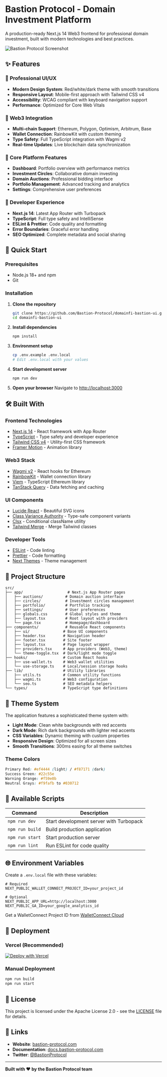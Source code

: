 # Bastion Protocol - Domain Investment Platform

A production-ready Next.js 14 Web3 frontend for professional domain investment, built with modern technologies and best practices.

![Bastion Protocol Screenshot](https://github.com/user-attachments/assets/0d143eba-e7fe-4739-a540-58494507d37f)

## ✨ Features

### 🎨 **Professional UI/UX**
- **Modern Design System**: Red/white/dark theme with smooth transitions
- **Responsive Layout**: Mobile-first approach with Tailwind CSS v4
- **Accessibility**: WCAG compliant with keyboard navigation support
- **Performance**: Optimized for Core Web Vitals

### 🔗 **Web3 Integration**
- **Multi-chain Support**: Ethereum, Polygon, Optimism, Arbitrum, Base
- **Wallet Connection**: RainbowKit with custom theming
- **Type Safety**: Full TypeScript integration with Wagmi v2
- **Real-time Updates**: Live blockchain data synchronization

### 🏢 **Core Platform Features**
- **Dashboard**: Portfolio overview with performance metrics
- **Investment Circles**: Collaborative domain investing
- **Domain Auctions**: Professional bidding interface
- **Portfolio Management**: Advanced tracking and analytics
- **Settings**: Comprehensive user preferences

### 🔧 **Developer Experience**
- **Next.js 14**: Latest App Router with Turbopack
- **TypeScript**: Full type safety and IntelliSense
- **ESLint & Prettier**: Code quality and formatting
- **Error Boundaries**: Graceful error handling
- **SEO Optimized**: Complete metadata and social sharing

## 🚀 Quick Start

### Prerequisites
- Node.js 18+ and npm
- Git

### Installation

1. **Clone the repository**
   ```bash
   git clone https://github.com/Bastion-Protocol/domainfi-bastion-ui.git
   cd domainfi-bastion-ui
   ```

2. **Install dependencies**
   ```bash
   npm install
   ```

3. **Environment setup**
   ```bash
   cp .env.example .env.local
   # Edit .env.local with your values
   ```

4. **Start development server**
   ```bash
   npm run dev
   ```

5. **Open your browser**
   Navigate to [http://localhost:3000](http://localhost:3000)

## 🛠️ Built With

### **Frontend Technologies**
- [Next.js 14](https://nextjs.org/) - React framework with App Router
- [TypeScript](https://www.typescriptlang.org/) - Type safety and developer experience
- [Tailwind CSS v4](https://tailwindcss.com/) - Utility-first CSS framework
- [Framer Motion](https://www.framer.com/motion/) - Animation library

### **Web3 Stack**
- [Wagmi v2](https://wagmi.sh/) - React hooks for Ethereum
- [RainbowKit](https://www.rainbowkit.com/) - Wallet connection library
- [Viem](https://viem.sh/) - TypeScript Ethereum library
- [TanStack Query](https://tanstack.com/query) - Data fetching and caching

### **UI Components**
- [Lucide React](https://lucide.dev/) - Beautiful SVG icons
- [Class Variance Authority](https://cva.style/) - Type-safe component variants
- [Clsx](https://github.com/lukeed/clsx) - Conditional className utility
- [Tailwind Merge](https://github.com/dcastil/tailwind-merge) - Merge Tailwind classes

### **Developer Tools**
- [ESLint](https://eslint.org/) - Code linting
- [Prettier](https://prettier.io/) - Code formatting
- [Next Themes](https://github.com/pacocoursey/next-themes) - Theme management

## 📁 Project Structure

```
src/
├── app/                    # Next.js App Router pages
│   ├── auctions/          # Domain auction interface
│   ├── circles/           # Investment circles management
│   ├── portfolio/         # Portfolio tracking
│   ├── settings/          # User preferences
│   ├── globals.css        # Global styles and theme
│   ├── layout.tsx         # Root layout with providers
│   └── page.tsx           # Homepage/dashboard
├── components/            # Reusable React components
│   ├── ui/               # Base UI components
│   ├── header.tsx        # Navigation header
│   ├── footer.tsx        # Site footer
│   ├── layout.tsx        # Page layout wrapper
│   ├── providers.tsx     # App providers (Web3, theme)
│   └── theme-toggle.tsx  # Dark/light mode toggle
├── hooks/                # Custom React hooks
│   ├── use-wallet.ts     # Web3 wallet utilities
│   └── use-storage.ts    # Local/session storage hooks
├── lib/                  # Utility libraries
│   ├── utils.ts          # Common utility functions
│   ├── wagmi.ts          # Web3 configuration
│   └── seo.ts            # SEO metadata helpers
└── types/                # TypeScript type definitions
```

## 🎨 Theme System

The application features a sophisticated theme system with:

- **Light Mode**: Clean white backgrounds with red accents
- **Dark Mode**: Rich dark backgrounds with lighter red accents
- **CSS Variables**: Dynamic theming with custom properties
- **Responsive Design**: Optimized for all screen sizes
- **Smooth Transitions**: 300ms easing for all theme switches

### Theme Colors
```css
Primary Red: #ef4444 (light) / #f87171 (dark)
Success Green: #22c55e
Warning Orange: #f59e0b
Neutral Grays: #f9fafb to #030712
```

## 🔧 Available Scripts

| Command | Description |
|---------|-------------|
| `npm run dev` | Start development server with Turbopack |
| `npm run build` | Build production application |
| `npm run start` | Start production server |
| `npm run lint` | Run ESLint for code quality |

## 🌐 Environment Variables

Create a `.env.local` file with these variables:

```env
# Required
NEXT_PUBLIC_WALLET_CONNECT_PROJECT_ID=your_project_id

# Optional
NEXT_PUBLIC_APP_URL=http://localhost:3000
NEXT_PUBLIC_GA_ID=your_google_analytics_id
```

Get a WalletConnect Project ID from [WalletConnect Cloud](https://cloud.walletconnect.com/)

## 🚀 Deployment

### Vercel (Recommended)
[![Deploy with Vercel](https://vercel.com/button)](https://vercel.com/new/clone?repository-url=https://github.com/Bastion-Protocol/domainfi-bastion-ui)

### Manual Deployment
```bash
npm run build
npm run start
```

## 📄 License

This project is licensed under the Apache License 2.0 - see the [LICENSE](LICENSE) file for details.

## 🔗 Links

- **Website**: [bastion-protocol.com](https://bastion-protocol.com)
- **Documentation**: [docs.bastion-protocol.com](https://docs.bastion-protocol.com)
- **Twitter**: [@BastionProtocol](https://twitter.com/BastionProtocol)

---

**Built with ❤️ by the Bastion Protocol team**
